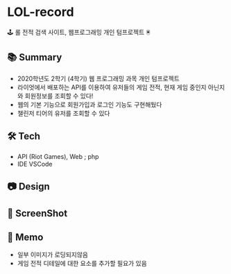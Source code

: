 # LOL-record
🕹 롤 전적 검색 사이트, 웹프로그래밍 개인 텀프로젝트 🖲

## 📚 Summary
- 2020학년도 2학기 (4학기) 웹 프로그래밍 과목 개인 텀프로젝트
- 라이엇에서 배포하는 API를 이용하여 유저들의 게임 전적, 현재 게임 중인지 아닌지와 회원정보를 조회할 수 있다!
- 웹의 기본 기능으로 회원가입과 로그인 기능도 구현해뒀다
- 챌린저 티어의 유저를 조회할 수 있다

## 🛠 Tech
- API (Riot Games), Web ; php
- IDE VSCode

## 📷 Design 

## 📸 ScreenShot

## 📌 Memo
- 일부 이미지가 로딩되지않음
- 게임 전적 디테일에 대한 요소를 추가할 필요가 있음
